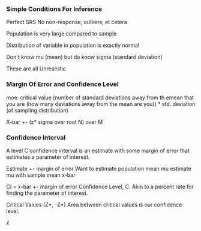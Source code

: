 
### Simple Conditions For Inference

Perfect SRS
	No non-response, outliers, et cetera

Population is very large compared to sample

Distribution of variable in population is exactly normal

Don't know mu (mean) but do know sigma (standard deviation)


These are all Unrealistic
### Margin Of Error and Confidence Level

moe: critical value (number of standard deviations away from th emean that you are (how many deviations away from the mean are you)) * std. deviation (of sampling distribution)

X-bar +- (z* sigma over root N) over M

### Confidence Interval

A level C confidence interval is an estimate with some margin of error that estimates a parameter of interest.

Estimate +- margin of error 
	Want to estimate population mean mu 
		estimate mu with sample mean x-bar

CI = x-bar +- margin of error
	Confidence Level, C. Akin to a percent rate for finding the parameter of interest. 

Critical Values (Z*, -Z*)
Area between critical values is our confidence level. 



$\bar{x}$
